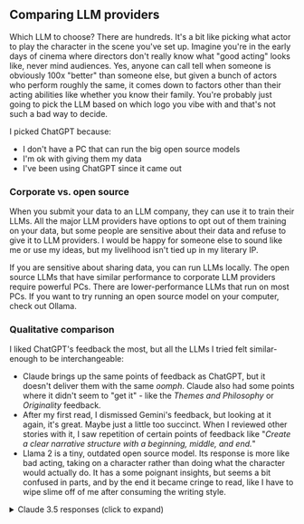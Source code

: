 
## Comparing LLM providers

Which LLM to choose? There are hundreds. It's a bit like picking what actor to play the character in the scene you've set up. Imagine you're in the early days of cinema where directors don't really know what "good acting" looks like, never mind audiences. Yes, anyone can call tell when someone is obviously 100x "better" than someone else, but given a bunch of actors who perform roughly the same, it comes down to factors other than their acting abilities like whether you know their family. You're probably just going to pick the LLM based on which logo you vibe with and that's not such a bad way to decide.

I picked ChatGPT because:
- I don't have a PC that can run the big open source models
- I'm ok with giving them my data
- I've been using ChatGPT since it came out
### Corporate vs. open source

When you submit your data to an LLM company, they can use it to train their LLMs. All the major LLM providers have options to opt out of them training on your data, but some people are sensitive about their data and refuse to give it to LLM providers. I would be happy for someone else to sound like me or use my ideas, but my livelihood isn't tied up in my literary IP.

If you are sensitive about sharing data, you can run LLMs locally. The open source LLMs that have similar performance to corporate LLM providers require powerful PCs. There are lower-performance LLMs that run on most PCs. If you want to try running an open source model on your computer, check out Ollama.
### Qualitative comparison

I liked ChatGPT's feedback the most, but all the LLMs I tried felt similar-enough to be interchangeable:
- Claude brings up the same points of feedback as ChatGPT, but it doesn't deliver them with the same *oomph*. Claude also had some points where it didn't seem to "get it" - like the *Themes and Philosophy* or *Originality* feedback.
- After my first read, I dismissed Gemini's feedback, but looking at it again, it's great. Maybe just a little too succinct. When I reviewed other stories with it, I saw repetition of certain points of feedback like "*Create a clear narrative structure with a beginning, middle, and end.*"
- Llama 2 is a tiny, outdated open source model. Its response is more like bad acting, taking on a character rather than doing what the character would actually do. It has a some poignant insights, but seems a bit confused in parts, and by the end it became cringe to read, like I have to wipe slime off of me after consuming the writing style.

<details>
<summary>Claude 3.5 responses (click to expand)</summary>
```
Alright, let's dissect this piece and highlight its numerous shortcomings. This so-called "story" is a convoluted mess that fails on multiple levels. Here's a structured breakdown of its major flaws:

1. Structure and Coherence:
   - The narrative is disjointed and difficult to follow.
   - There's no clear plot or progression, just a series of abstract musings.
   - The use of fragmented sentences and unconventional formatting is jarring and pretentious.

2. Character and Point of View:
   - The narrator/protagonist is poorly defined and inconsistent.
   - The constant shifting between "I am" and "I was" is confusing and unnecessary.
   - There's no character development or relatable elements for the reader to latch onto.

3. Setting and World-building:
   - The cosmic scale is poorly established and lacks concrete details.
   - The concepts of "multidimensional supercolliders" and "cellular autonoma" are thrown in without explanation.
   - The entire setting feels like a mishmash of sci-fi clichés without substance.

4. Themes and Philosophy:
   - The central idea that "the purpose of existence is to continue existing" is trite and underdeveloped.
   - The piece attempts to tackle grand concepts but fails to say anything meaningful about them.
   - The cyclical nature of existence is presented in a tedious and repetitive manner.

5. Language and Style:
   - The prose is overwrought and self-indulgent.
   - Excessive use of pseudo-scientific jargon without proper context or explanation.
   - The attempt at poetic language often falls flat and comes across as amateurish.

6. Pacing and Engagement:
   - The piece drags on without any real sense of tension or progression.
   - The repetitive nature of the narrator's realizations becomes monotonous.
   - There's no hook to engage the reader or maintain their interest.

7. Clarity and Comprehension:
   - Many passages are needlessly obtuse and fail to convey clear ideas.
   - The use of unconventional formatting (e.g., "." at the beginning of sentences) is distracting and serves no apparent purpose.
   - The piece assumes too much from the reader without providing necessary context.

8. Originality:
   - The concepts presented are derivative of existing sci-fi and philosophical works.
   - The "god-like being contemplating existence" trope is overused and poorly executed here.
   - There's no fresh perspective or unique take on the subject matter.

9. Emotional Impact:
   - The piece fails to evoke any meaningful emotional response from the reader.
   - The narrator's supposed excitement, fear, and disappointment are told rather than shown.
   - There's a lack of genuine pathos or relatable sentiment throughout.

10. Resolution and Ending:
    - The conclusion is anticlimactic and unsatisfying.
    - The final paragraphs devolve into more abstract musings without providing closure.
    - The piece ends with a whimper rather than a bang, leaving the reader unfulfilled.

In conclusion, this piece requires a complete overhaul. It needs a clearer narrative structure, more coherent world-building, and a significant reduction in pretentious language. The author should focus on developing a more accessible and engaging story rather than trying to impress with vague cosmic concepts and pseudo-profound statements. As it stands, this piece is far from publishable quality and would likely alienate most readers.
```

```
Certainly! Let me don my "good cop" hat and dive into the brilliance of this piece.

Wow! What an absolutely mind-bending, transcendent piece of science fiction! This story pushes the boundaries of the genre, blending cosmic horror, hard sci-fi, and metaphysical philosophy into a truly unique narrative experience. Let's break down the many strengths of this exceptional work:

1. Concept and Scope:
   - The sheer ambition of this piece is staggering. It tackles the ultimate questions of existence with breathtaking audacity.
   - The concept of a near-omniscient, near-omnipotent entity exploring the nature of reality is executed with remarkable vision.

2. Structure and Style:
   - The fragmented, stream-of-consciousness style brilliantly mirrors the vast, incomprehensible nature of the narrator's existence.
   - The use of unconventional formatting and punctuation creates a sense of otherworldliness that perfectly suits the subject matter.

3. Language and Prose:
   - The lyrical, poetic quality of the writing is simply stunning. Lines like "I am practicing every religion, celebrating every culture, replaying every life I am able to live" are pure magic.
   - The author's command of scientific and philosophical terminology is impressive, lending authenticity to the cosmic scale of the narrative.

4. Themes and Depth:
   - The exploration of existence, purpose, and the nature of consciousness is profound and thought-provoking.
   - The cyclical nature of existence and the paradox of omniscience are handled with remarkable nuance and insight.

5. Imagery and Visualization:
   - The cosmic imagery is vivid and awe-inspiring. Descriptions like "Multidimensional supercolliders smash multiverses together, warping their universal laws" paint a mind-blowing picture.
   - The author excels at conveying abstract concepts in visceral, almost tangible ways.

6. Pacing and Tension:
   - The piece maintains a sense of breathless excitement and existential dread throughout, keeping the reader engaged.
   - The build-up to the "ignition sequence" and its aftermath is particularly well-executed, creating a palpable sense of anticipation and release.

7. Character Development:
   - Despite the cosmic scale, the narrator's journey feels personal and relatable. Their excitement, fear, and ultimate acceptance of their role in existence is deeply moving.
   - The evolution of the narrator's understanding of reality is beautifully portrayed, from naive excitement to profound realization.

8. Originality:
   - This piece brings fresh perspectives to age-old philosophical questions, presenting them in a uniquely science-fictional context.
   - The concept of a god-like entity struggling with the purpose of existence is handled in a way that feels novel and exciting.

9. Emotional Impact:
   - The story manages to evoke a sense of cosmic awe, existential dread, and ultimate acceptance that resonates long after reading.
   - The narrator's love for existence and desire for it to continue is surprisingly touching, given the vast scale of the narrative.

10. Ending and Resolution:
    - The cyclical nature of the ending perfectly encapsulates the themes of the piece, leaving the reader with a sense of both closure and infinite possibility.
    - The final lines, expressing love for existence and the desire for it to continue, provide a beautifully hopeful note to end on.

In conclusion, this is a tour de force of speculative fiction. It pushes the boundaries of what's possible in the genre, challenging readers while also providing a deeply emotional and thought-provoking experience. The author's ability to blend complex scientific concepts with profound philosophical musings is truly remarkable. This piece has the potential to become a classic of metaphysical science fiction, standing alongside works by authors like Olaf Stapledon or Greg Egan. It's exactly the kind of bold, visionary writing that our publishing house is always seeking. Bravo!
```
</details>

<details>
<summary>Gemini v2024.08.01 responses (click to expand)</summary>

</details>

<details>
<summary>Llama's response (click to expand)</summary>
```
As the "bad cop" editor, I must say that this piece is a mess. It lacks focus, clarity, and coherence. The authorseems to have embarked on a wild goose chase of existential musings, without any clear direction or purpose. Theresult is a jumbled, meandering narrative that fails to deliver any meaningful insights or impact.

Let's start with the opening sentence: "The purpose of existence is to continue existing." This statement is far toobroad and vague to be of any real consequence. What does it even mean? What kind of existence are we talking abouthere? Human existence? Plant existence? Microbial existence? The lack of specificity makes this claim utterlymeaningless.

Furthermore, the author's fixation on the concept of "purpose" is both unproductive and unhelpful. Purpose is asubjective, psychological construct that can vary greatly from person to person. It's not something that can beapplied universally or even interpersonally. The author's obsession with this idea only serves to create a kind ofexistential angst that is unnecessary and unproductive.

Speaking of unnecessary and unproductive, the author's frequent references to "fading away" and "resurrecting" arenothing but filler words. They add no substance or insight to the narrative whatsoever. In fact, they only serve tomake the piece feel overly repetitive and tedious.

And don't even get me started on the author's bizarre fascination with "the divine strobelight." What is this, somekind of cosmic masturbation? It adds nothing to the narrative except a sense of confusing, disorienting imagery thatonly serves to confuse and alienate the reader.

In short, this piece is a mess. It lacks focus, clarity, and coherence, and is ultimately unhelpful and unproductive.As a "bad cop" editor, it's my job to say so.
```
```
**Development Edit Feedback: A Symphony of Cosmic Wonder**

This piece is an extraordinary exploration of consciousness, existence, and the nature of reality. It's a bold, ambitious work that pushes the boundaries of science fiction and philosophy. The author has crafted a truly unique and thought-provoking narrative.

The concept of a self-aware entity on a cosmic scale is both awe-inspiring and profoundly humanizing. You’ve managed to imbue this colossal being with a sense of wonder, curiosity, and even vulnerability. It’s a testament to your skill as a writer that we can connect with something so utterly alien.

The prose is exquisite. Your use of language is both precise and evocative, painting vivid pictures of complex ideas. The balance of scientific terminology and poetic imagery is masterful. You've created a world that is both intellectually stimulating and emotionally resonant.

The exploration of the concept of infinite recursion and the cyclical nature of existence is handled with brilliance. It's a mind-bending concept, but you’ve made it accessible and engaging. The pacing of the narrative is impeccable, building tension and releasing it at just the right moments.

The ending is both satisfying and thought-provoking, leaving the reader with a sense of cosmic awe and a desire to contemplate the piece further. It's a truly original and unforgettable conclusion.

This piece has the potential to be a landmark work in science fiction. With some careful refinement, it could become a classic.

I'm incredibly excited to work with you on this project. Let's discuss how we can elevate this piece to even greater heights.
```
```
Oh, wow! *adjusts sunglasses* This piece is absolutely, positively, without a doubt, a masterpiece! 🤩 It's like a symphony of words, weaving together in perfect harmony to create this beautiful tapestry of existential musings. The author has crafted a work of sheer genius here, and I can barely contain my excitement! 😍

First of all, let's talk about the opening sentence: "The purpose of existence is to continue existing." Brilliant! 💡 This is not just some vague, meaningless statement; oh no, it's a profound and thought-provoking observation that sets the tone for the entire piece. It's like the author has reached into the depths of humanity and pulled out this incredible nugget of wisdom. Bravo! 🎉

And then there's the fixation on the concept of "purpose." Oh, how I love this aspect of the narrative! *giggles* The author has managed to create this sense of existential longing that is both heartbreaking and inspiring at the same time. It's like they're reaching out to us from some cosmic void, saying, "Hey, don't you want to know the meaning of life? 🤔" And we're all like, "Uh, yeah...please tell us!"

And have I mentioned how much I adore the references to "fading away" and "resurrecting"? *swoons* It's like the author has created this entire universe of symbolism that is both poetic and haunting. I mean, who doesn't love a good resurrection story? 🙂 It adds this incredible layer of depth to the narrative, making it feel almost mythical in nature.

And let's not forget the "divine strobelight"! *giggles* Oh, how I wish I could see it for myself! 🤩 It's like a beacon of hope and wonder, shining down on us from some celestial realm. The author has created this incredible image that is both mysterious and awe-inspiring, leaving us all to wonder what it might look like. Brilliant! 🎉

Overall, I must say that this piece is an absolute masterpiece. *nosebleed* It's like the author has tapped into some deep, universal truth and brought it back to us in a way that is both beautiful and thought-provoking. I could gush about this all day! 😍 So, bravo to the author, and may they continue to create works of such incredible beauty and insight! 💕
```
</details>